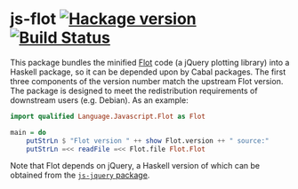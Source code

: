 # js-flot [![Hackage version](https://img.shields.io/hackage/v/js-flot.svg?style=flat)](http://hackage.haskell.org/package/js-flot) [![Build Status](http://img.shields.io/travis/ndmitchell/js-flot.svg?style=flat)](https://travis-ci.org/ndmitchell/js-flot)

This package bundles the minified [Flot](http://www.flotcharts.org/) code
(a jQuery plotting library) into a Haskell package,
so it can be depended upon by Cabal packages. The first three components of
the version number match the upstream Flot version. The package is designed
to meet the redistribution requirements of downstream users (e.g. Debian).
As an example:

```haskell
import qualified Language.Javascript.Flot as Flot

main = do
    putStrLn $ "Flot version " ++ show Flot.version ++ " source:"
    putStrLn =<< readFile =<< Flot.file Flot.Flot
```

Note that Flot depends on jQuery, a Haskell version of which can be obtained
from the [`js-jquery` package](https://github.com/ndmitchell/js-jquery#readme).
